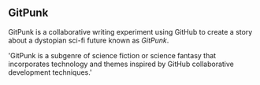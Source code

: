 ## GitPunk

GitPunk is a collaborative writing experiment using GitHub to create a story about a dystopian sci-fi future known as _GitPunk_.

'GitPunk is a subgenre of science fiction or science fantasy that incorporates technology and themes inspired by GitHub collaborative development techniques.'
